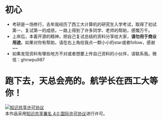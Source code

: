 # 初心
- 考研是一场修行，去年我经历了西工大计算机的研究生入学考试，取得了初试第一、复试第一的成绩，一路上得到了许多同学、老师的帮助，感慨万千。
- 上岸后，本着开源的精神，把自己复试总结的资料分享给大家，**请勿用于商业用途**。如果对你有帮助，请在右上角给我点一颗小小的star或者follow，感谢~~
- 如果发现资料有哪些地方不对或者想要上传自己资料的小伙伴，请联系我。微信：ghnwpu987
# 跑下去，天总会亮的。航学长在西工大等你！

<a rel="license" href="http://creativecommons.org/licenses/by/4.0/"><img alt="知识共享许可协议" style="border-width:0" src="https://i.creativecommons.org/l/by/4.0/88x31.png" /></a><br />本作品采用<a rel="license" href="http://creativecommons.org/licenses/by/4.0/">知识共享署名 4.0 国际许可协议</a>进行许可。
